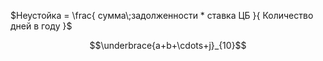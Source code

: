 $Неустойка = \frac{ сумма\;задолженности * ставка ЦБ }{ Количество дней в году }$

$$\underbrace{a+b+\cdots+j}_{10}$$
